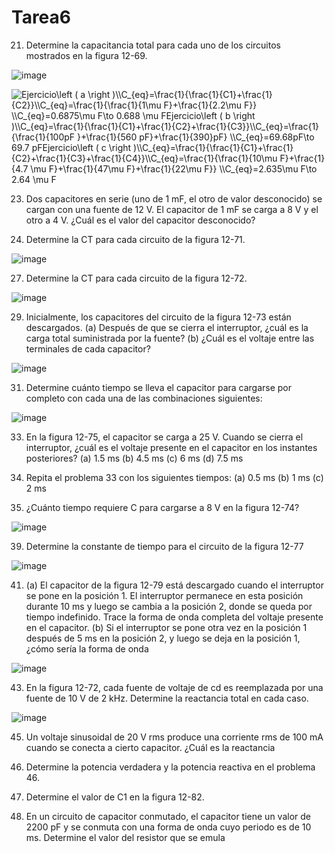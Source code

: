 # Tarea6

21. Determine la capacitancia total para cada uno de los circuitos mostrados en la figura 12-69. 

![image](https://user-images.githubusercontent.com/93835587/149833277-50132790-e3d6-4670-b336-97c0730ff9e7.png)

<img src="https://latex.codecogs.com/svg.image?Ejercicio\left&space;(&space;a&space;\right&space;)\\C_{eq}=\frac{1}{\frac{1}{C1}&plus;\frac{1}{C2}}\\C_{eq}=\frac{1}{\frac{1}{1\mu&space;F}&plus;\frac{1}{2.2\mu&space;F}}&space;\\C_{eq}=0.6875\mu&space;F\to&space;0.688&space;\mu&space;FEjercicio\left&space;(&space;b&space;\right&space;)\\C_{eq}=\frac{1}{\frac{1}{C1}&plus;\frac{1}{C2}&plus;\frac{1}{C3}}\\C_{eq}=\frac{1}{\frac{1}{100pF&space;}&plus;\frac{1}{560&space;pF}&plus;\frac{1}{390}pF}&space;\\C_{eq}=69.68pF\to&space;69.7&space;pFEjercicio\left&space;(&space;c&space;\right&space;)\\C_{eq}=\frac{1}{\frac{1}{C1}&plus;\frac{1}{C2}&plus;\frac{1}{C3}&plus;\frac{1}{C4}}\\C_{eq}=\frac{1}{\frac{1}{10\mu&space;F}&plus;\frac{1}{4.7&space;\mu&space;F}&plus;\frac{1}{47\mu&space;F}&plus;\frac{1}{22\mu&space;F}}&space;\\C_{eq}=2.635\mu&space;F\to&space;2.64&space;\mu&space;F&space;" title="Ejercicio\left ( a \right )\\C_{eq}=\frac{1}{\frac{1}{C1}+\frac{1}{C2}}\\C_{eq}=\frac{1}{\frac{1}{1\mu F}+\frac{1}{2.2\mu F}} \\C_{eq}=0.6875\mu F\to 0.688 \mu FEjercicio\left ( b \right )\\C_{eq}=\frac{1}{\frac{1}{C1}+\frac{1}{C2}+\frac{1}{C3}}\\C_{eq}=\frac{1}{\frac{1}{100pF }+\frac{1}{560 pF}+\frac{1}{390}pF} \\C_{eq}=69.68pF\to 69.7 pFEjercicio\left ( c \right )\\C_{eq}=\frac{1}{\frac{1}{C1}+\frac{1}{C2}+\frac{1}{C3}+\frac{1}{C4}}\\C_{eq}=\frac{1}{\frac{1}{10\mu F}+\frac{1}{4.7 \mu F}+\frac{1}{47\mu F}+\frac{1}{22\mu F}} \\C_{eq}=2.635\mu F\to 2.64 \mu F " />

23. Dos capacitores en serie (uno de 1 mF, el otro de valor desconocido) se cargan con una fuente de 12 V.
El capacitor de 1 mF se carga a 8 V y el otro a 4 V. ¿Cuál es el valor del capacitor desconocido?

25. Determine la CT para cada circuito de la figura 12-71. 

![image](https://user-images.githubusercontent.com/93835587/149833475-5d3c5f3f-bd24-4230-8dfd-c5b90bcea188.png)


27. Determine la CT para cada circuito de la figura 12-72.

![image](https://user-images.githubusercontent.com/93835587/149833527-fd74d637-2ed7-4597-b31e-f37fd2cf2125.png)

29. Inicialmente, los capacitores del circuito de la figura 12-73 están descargados.
(a) Después de que se cierra el interruptor, ¿cuál es la carga total suministrada por la fuente?
(b) ¿Cuál es el voltaje entre las terminales de cada capacitor?

![image](https://user-images.githubusercontent.com/93835587/149833592-40ec1a59-e3d0-4823-adf0-997669ef69e6.png)

31. Determine cuánto tiempo se lleva el capacitor para cargarse por completo con cada una de las combinaciones siguientes:

![image](https://user-images.githubusercontent.com/93835587/149833658-1b548c48-c6bd-4c34-b80e-1982fc4b39fa.png)

33. En la figura 12-75, el capacitor se carga a 25 V. Cuando se cierra el interruptor, ¿cuál es el voltaje presente en el capacitor en los instantes posteriores?
(a) 1.5 ms (b) 4.5 ms (c) 6 ms (d) 7.5 ms

35. Repita el problema 33 con los siguientes tiempos:
(a) 0.5 ms (b) 1 ms (c) 2 ms

37. ¿Cuánto tiempo requiere C para cargarse a 8 V en la figura 12-74?

![image](https://user-images.githubusercontent.com/93835587/149833813-6bc98d7c-12dd-4720-bb02-e56fce3e5a98.png)

39. Determine la constante de tiempo para el circuito de la figura 12-77

![image](https://user-images.githubusercontent.com/93835587/149833867-aedf95bd-290d-49e6-a532-22c92f4abb62.png)

41. (a) El capacitor de la figura 12-79 está descargado cuando el interruptor se pone en la posición 1. El
interruptor permanece en esta posición durante 10 ms y luego se cambia a la posición 2, donde se
queda por tiempo indefinido. Trace la forma de onda completa del voltaje presente en el capacitor.
(b) Si el interruptor se pone otra vez en la posición 1 después de 5 ms en la posición 2, y luego se deja en la posición 1, ¿cómo sería la forma de onda

![image](https://user-images.githubusercontent.com/93835587/149833937-577ef426-ef80-45fc-9853-eb262504b345.png)

43. En la figura 12-72, cada fuente de voltaje de cd es reemplazada por una fuente de 10 V de 2 kHz. Determine la reactancia total en cada caso. 

![image](https://user-images.githubusercontent.com/93835587/149834033-a7b60e85-ac97-47cf-90c4-e58d60b13051.png)

45. Un voltaje sinusoidal de 20 V rms produce una corriente rms de 100 mA cuando se conecta a cierto capacitor. ¿Cuál es la reactancia

47. Determine la potencia verdadera y la potencia reactiva en el problema 46. 

49. Determine el valor de C1 en la figura 12-82.

53. En un circuito de capacitor conmutado, el capacitor tiene un valor de 2200 pF y se conmuta con una
forma de onda cuyo periodo es de 10 ms. Determine el valor del resistor que se emula












